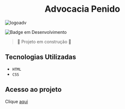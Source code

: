 <h1 align="center">Advocacia Penido</h1>

![logoadv](https://github.com/SimonePenido/Advocacia_Penido/assets/112627846/79b1975a-8cb9-4775-9d68-8aca3e1f6cb8)


![Badge em Desenvolvimento](http://img.shields.io/static/v1?label=STATUS&message=EM%20DESENVOLVIMENTO&color=GREEN&style=for-the-badge)

> :construction: Projeto em construção :construction:

## Tecnologias Utilizadas
- ``HTML``
-  ``CSS``

## Acesso ao projeto

Clique [aqui](https://github.com/SimonePenido/Advocacia_Penido)
